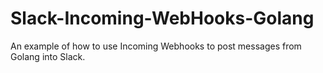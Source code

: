 # Slack-Incoming-WebHooks-Golang
An example of how to use Incoming Webhooks to post messages from Golang into Slack.
